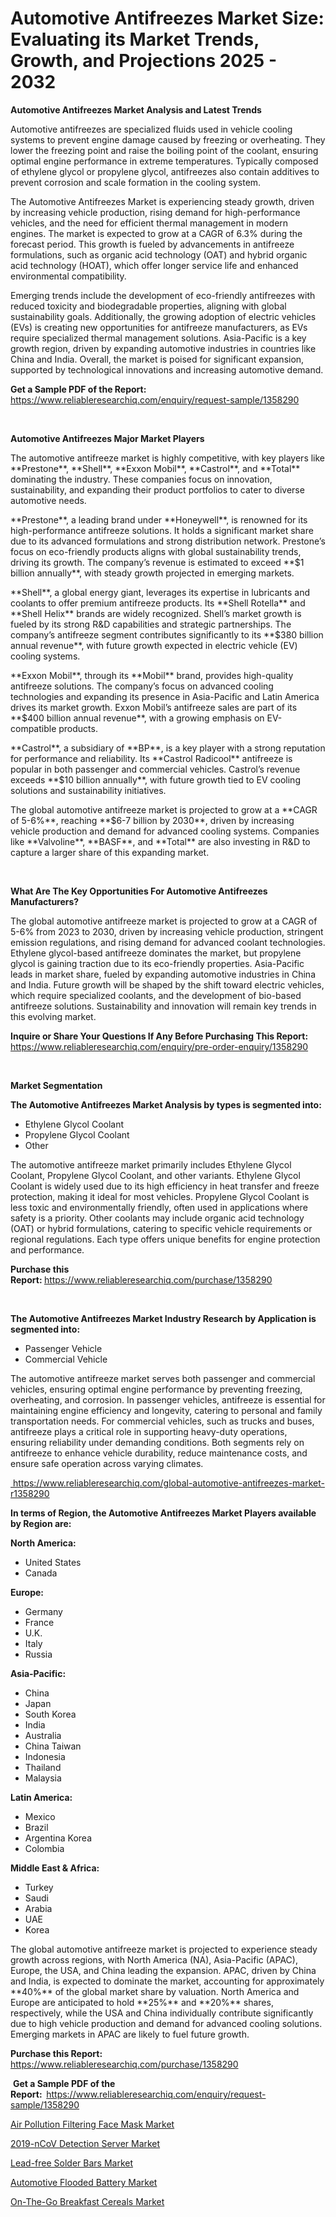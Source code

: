 <p><h1>Automotive Antifreezes Market Size: Evaluating its Market Trends, Growth, and Projections 2025 - 2032</h1></p><p><strong>Automotive Antifreezes Market Analysis and Latest Trends</strong></p>
<p><p>Automotive antifreezes are specialized fluids used in vehicle cooling systems to prevent engine damage caused by freezing or overheating. They lower the freezing point and raise the boiling point of the coolant, ensuring optimal engine performance in extreme temperatures. Typically composed of ethylene glycol or propylene glycol, antifreezes also contain additives to prevent corrosion and scale formation in the cooling system.</p><p>The Automotive Antifreezes Market is experiencing steady growth, driven by increasing vehicle production, rising demand for high-performance vehicles, and the need for efficient thermal management in modern engines. The market is expected to grow at a CAGR of 6.3% during the forecast period. This growth is fueled by advancements in antifreeze formulations, such as organic acid technology (OAT) and hybrid organic acid technology (HOAT), which offer longer service life and enhanced environmental compatibility.</p><p>Emerging trends include the development of eco-friendly antifreezes with reduced toxicity and biodegradable properties, aligning with global sustainability goals. Additionally, the growing adoption of electric vehicles (EVs) is creating new opportunities for antifreeze manufacturers, as EVs require specialized thermal management solutions. Asia-Pacific is a key growth region, driven by expanding automotive industries in countries like China and India. Overall, the market is poised for significant expansion, supported by technological innovations and increasing automotive demand.</p></p>
<p><strong>Get a Sample PDF of the Report:&nbsp;</strong> <a href="https://www.reliableresearchiq.com/enquiry/request-sample/1358290?utm_campaign=1159&utm_medium=2&utm_source=Github&utm_content=ia&utm_term=23012025&utm_id=automotive-antifreezes">https://www.reliableresearchiq.com/enquiry/request-sample/1358290</a></p>
<p>&nbsp;</p>
<p><strong>Automotive Antifreezes Major Market Players</strong></p>
<p><p>The automotive antifreeze market is highly competitive, with key players like **Prestone**, **Shell**, **Exxon Mobil**, **Castrol**, and **Total** dominating the industry. These companies focus on innovation, sustainability, and expanding their product portfolios to cater to diverse automotive needs.</p><p>**Prestone**, a leading brand under **Honeywell**, is renowned for its high-performance antifreeze solutions. It holds a significant market share due to its advanced formulations and strong distribution network. Prestone’s focus on eco-friendly products aligns with global sustainability trends, driving its growth. The company’s revenue is estimated to exceed **$1 billion annually**, with steady growth projected in emerging markets.</p><p>**Shell**, a global energy giant, leverages its expertise in lubricants and coolants to offer premium antifreeze products. Its **Shell Rotella** and **Shell Helix** brands are widely recognized. Shell’s market growth is fueled by its strong R&D capabilities and strategic partnerships. The company’s antifreeze segment contributes significantly to its **$380 billion annual revenue**, with future growth expected in electric vehicle (EV) cooling systems.</p><p>**Exxon Mobil**, through its **Mobil** brand, provides high-quality antifreeze solutions. The company’s focus on advanced cooling technologies and expanding its presence in Asia-Pacific and Latin America drives its market growth. Exxon Mobil’s antifreeze sales are part of its **$400 billion annual revenue**, with a growing emphasis on EV-compatible products.</p><p>**Castrol**, a subsidiary of **BP**, is a key player with a strong reputation for performance and reliability. Its **Castrol Radicool** antifreeze is popular in both passenger and commercial vehicles. Castrol’s revenue exceeds **$10 billion annually**, with future growth tied to EV cooling solutions and sustainability initiatives.</p><p>The global automotive antifreeze market is projected to grow at a **CAGR of 5-6%**, reaching **$6-7 billion by 2030**, driven by increasing vehicle production and demand for advanced cooling systems. Companies like **Valvoline**, **BASF**, and **Total** are also investing in R&D to capture a larger share of this expanding market.</p></p>
<p>&nbsp;</p>
<p><strong>What Are The Key Opportunities For Automotive Antifreezes Manufacturers?</strong></p>
<p><p>The global automotive antifreeze market is projected to grow at a CAGR of 5-6% from 2023 to 2030, driven by increasing vehicle production, stringent emission regulations, and rising demand for advanced coolant technologies. Ethylene glycol-based antifreeze dominates the market, but propylene glycol is gaining traction due to its eco-friendly properties. Asia-Pacific leads in market share, fueled by expanding automotive industries in China and India. Future growth will be shaped by the shift toward electric vehicles, which require specialized coolants, and the development of bio-based antifreeze solutions. Sustainability and innovation will remain key trends in this evolving market.</p></p>
<p><strong>Inquire or Share Your Questions If Any Before Purchasing This Report:</strong> <a href="https://www.reliableresearchiq.com/enquiry/pre-order-enquiry/1358290?utm_campaign=1159&utm_medium=2&utm_source=Github&utm_content=ia&utm_term=23012025&utm_id=automotive-antifreezes">https://www.reliableresearchiq.com/enquiry/pre-order-enquiry/1358290</a></p>
<p>&nbsp;</p>
<p><strong>Market Segmentation</strong></p>
<p><strong>The Automotive Antifreezes Market Analysis by types is segmented into:</strong></p>
<p><ul><li>Ethylene Glycol Coolant</li><li>Propylene Glycol Coolant</li><li>Other</li></ul></p>
<p><p>The automotive antifreeze market primarily includes Ethylene Glycol Coolant, Propylene Glycol Coolant, and other variants. Ethylene Glycol Coolant is widely used due to its high efficiency in heat transfer and freeze protection, making it ideal for most vehicles. Propylene Glycol Coolant is less toxic and environmentally friendly, often used in applications where safety is a priority. Other coolants may include organic acid technology (OAT) or hybrid formulations, catering to specific vehicle requirements or regional regulations. Each type offers unique benefits for engine protection and performance.</p></p>
<p><strong>Purchase this Report:&nbsp;</strong><a href="https://www.reliableresearchiq.com/purchase/1358290?utm_campaign=1159&utm_medium=2&utm_source=Github&utm_content=ia&utm_term=23012025&utm_id=automotive-antifreezes">https://www.reliableresearchiq.com/purchase/1358290</a></p>
<p>&nbsp;</p>
<p><strong>The Automotive Antifreezes Market Industry Research by Application is segmented into:</strong></p>
<p><ul><li>Passenger Vehicle</li><li>Commercial Vehicle</li></ul></p>
<p><p>The automotive antifreeze market serves both passenger and commercial vehicles, ensuring optimal engine performance by preventing freezing, overheating, and corrosion. In passenger vehicles, antifreeze is essential for maintaining engine efficiency and longevity, catering to personal and family transportation needs. For commercial vehicles, such as trucks and buses, antifreeze plays a critical role in supporting heavy-duty operations, ensuring reliability under demanding conditions. Both segments rely on antifreeze to enhance vehicle durability, reduce maintenance costs, and ensure safe operation across varying climates.</p></p>
<p><a href="https://www.reliableresearchiq.com/global-automotive-antifreezes-market-r1358290?utm_campaign=1159&utm_medium=2&utm_source=Github&utm_content=ia&utm_term=23012025&utm_id=automotive-antifreezes">&nbsp;https://www.reliableresearchiq.com/global-automotive-antifreezes-market-r1358290</a></p>
<p><strong>In terms of Region, the Automotive Antifreezes Market Players available by Region are:</strong></p>
<p>
    <p> <strong> North America: </strong>
        <ul>
            <li>United States</li>
            <li>Canada</li>
        </ul>
        </p> 
    <p> <strong> Europe: </strong>
        <ul>
            <li>Germany</li>
            <li>France</li>
            <li>U.K.</li>
            <li>Italy</li>
            <li>Russia</li>
        </ul>
        </p> 
    <p> <strong> Asia-Pacific: </strong>
        <ul>
            <li>China</li>
            <li>Japan</li>
            <li>South Korea</li>
            <li>India</li>
            <li>Australia</li>
            <li>China Taiwan</li>
            <li>Indonesia</li>
            <li>Thailand</li>
            <li>Malaysia</li>
        </ul>
        </p> 
    <p> <strong> Latin America: </strong>
        <ul>
            <li>Mexico</li>
            <li>Brazil</li>
            <li>Argentina Korea</li>
            <li>Colombia</li>
        </ul>
        </p> 
    <p> <strong> Middle East & Africa: </strong>
        <ul>
            <li>Turkey</li>
            <li>Saudi</li>
            <li>Arabia</li>
            <li>UAE</li>
            <li>Korea</li>
        </ul>
    </p>
    </p>
<p><p>The global automotive antifreeze market is projected to experience steady growth across regions, with North America (NA), Asia-Pacific (APAC), Europe, the USA, and China leading the expansion. APAC, driven by China and India, is expected to dominate the market, accounting for approximately **40%** of the global market share by valuation. North America and Europe are anticipated to hold **25%** and **20%** shares, respectively, while the USA and China individually contribute significantly due to high vehicle production and demand for advanced cooling solutions. Emerging markets in APAC are likely to fuel future growth.</p></p>
<p><strong>Purchase this Report: </strong><a href="https://www.reliableresearchiq.com/purchase/1358290?utm_campaign=1159&utm_medium=2&utm_source=Github&utm_content=ia&utm_term=23012025&utm_id=automotive-antifreezes">https://www.reliableresearchiq.com/purchase/1358290</a></p>
<p>&nbsp;<strong>Get a Sample PDF of the Report:&nbsp;&nbsp;</strong><a href="https://www.reliableresearchiq.com/enquiry/request-sample/1358290?utm_campaign=1159&utm_medium=2&utm_source=Github&utm_content=ia&utm_term=23012025&utm_id=automotive-antifreezes">https://www.reliableresearchiq.com/enquiry/request-sample/1358290</a></p>
<p><strong></strong></p>
<p><p><a href="https://www.linkedin.com/pulse/air-pollution-filtering-face-mask-market-analysis-report-t6mmc?utm_campaign=1159&utm_medium=2&utm_source=Github&utm_content=ia&utm_term=23012025&utm_id=automotive-antifreezes">Air Pollution Filtering Face Mask Market</a></p><p><a href="https://www.linkedin.com/pulse/2019-ncov-detection-server-market-findings-indicatinga-di0mf?utm_campaign=1159&utm_medium=2&utm_source=Github&utm_content=ia&utm_term=23012025&utm_id=automotive-antifreezes">2019-nCoV Detection Server Market</a></p><p><a href="https://www.linkedin.com/pulse/comprehensive-lead-free-solder-bars-market-analysis-growing-rylte?utm_campaign=1159&utm_medium=2&utm_source=Github&utm_content=ia&utm_term=23012025&utm_id=automotive-antifreezes">Lead-free Solder Bars Market</a></p><p><a href="https://github.com/mcmackinj33/Market-Research-Report-List-1/blob/main/automotive-flooded-battery-market.md?utm_campaign=1159&utm_medium=2&utm_source=Github&utm_content=ia&utm_term=23012025&utm_id=automotive-antifreezes">Automotive Flooded Battery Market</a></p><p><a href="https://www.linkedin.com/pulse/on-the-go-breakfast-cereals-industry-resonance-142-amplification-itptf?utm_campaign=1159&utm_medium=2&utm_source=Github&utm_content=ia&utm_term=23012025&utm_id=automotive-antifreezes">On-The-Go Breakfast Cereals Market</a></p></p>
